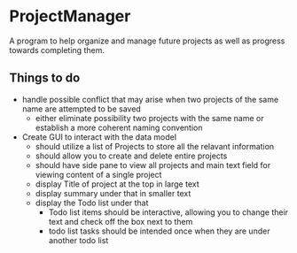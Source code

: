 # ProjectManager
A program to help organize and manage future projects as well as progress towards completing them.

## Things to do
- handle possible conflict that may arise when two projects of the same name are attempted to be saved
  - either eliminate possibility two projects with the same name or establish a more coherent naming convention
- Create GUI to interact with the data model
  - should utilize a list of Projects to store all the relavant information
  - should allow you to create and delete entire projects
  - should have side pane to view all projects and main text field for viewing content of a single project
  - display Title of project at the top in large text
  - display summary under that in smaller text
  - display the Todo list under that
    - Todo list items should be interactive, allowing you to change their text and check off the box next to them
    - todo list tasks should be intended once when they are under another todo list
